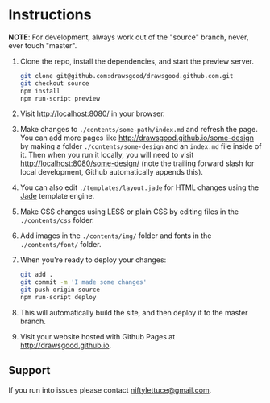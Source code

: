 
# Instructions

**NOTE**: For development, always work out of the "source" branch, never, ever touch "master".

1. Clone the repo, install the  dependencies, and start the preview server.

    ```bash
    git clone git@github.com:drawsgood/drawsgood.github.com.git
    git checkout source
    npm install
    npm run-script preview
    ```

2. Visit <http://localhost:8080/> in your browser.

3. Make changes to `./contents/some-path/index.md` and refresh the page.  You can add more pages like <http://drawsgood.github.io/some-design> by making a folder `./contents/some-design` and an `index.md` file inside of it.  Then when you run it locally, you will need to visit <http://localhost:8080/some-design/> (note the trailing forward slash for local development, Github automatically appends this).

4. You can also edit `./templates/layout.jade` for HTML changes using the [Jade][jade] template engine.

[jade]: http://jade-lang.com

5. Make CSS changes using LESS or plain CSS by editing files in the `./contents/css` folder.

6. Add images in the `./contents/img/` folder and fonts in the `./contents/font/` folder.

7. When you're ready to deploy your changes:

    ```bash
    git add .
    git commit -m 'I made some changes'
    git push origin source
    npm run-script deploy
    ```

8. This will automatically build the site, and then deploy it to the master branch.

9. Visit your website hosted with Github Pages at <http://drawsgood.github.io>.

## Support

If you run into issues please contact <niftylettuce@gmail.com>.
